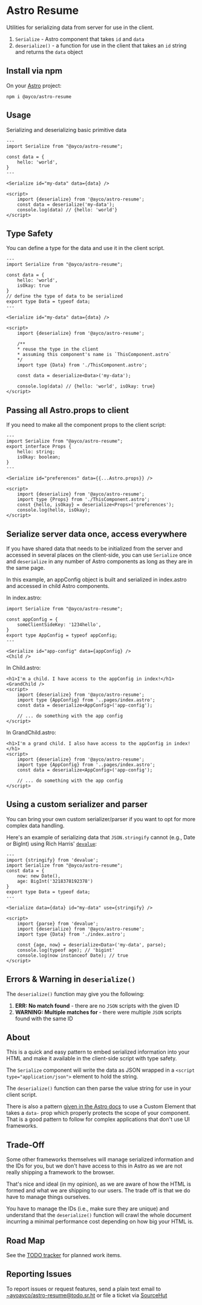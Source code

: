 # Astro Resume

Utilities for serializing data from server for use in the client.

1. `Serialize` - Astro component that takes `id` and `data`
1. `deserialize()` - a function for use in the client that takes an `id` string and returns the `data` object

## Install via npm

On your [Astro](https://astro.build) project:

```
npm i @ayco/astro-resume
```

## Usage

Serializing and deserializing basic primitive data

```astro
---
import Serialize from "@ayco/astro-resume";

const data = {
	hello: 'world',
}
---

<Serialize id="my-data" data={data} />

<script>
	import {deserialize} from '@ayco/astro-resume';
	const data = deserialize('my-data');
	console.log(data) // {hello: 'world'}
</script>

```

## Type Safety

You can define a type for the data and use it in the client script.

```astro
---
import Serialize from "@ayco/astro-resume";

const data = {
	hello: 'world',
	isOkay: true
}
// define the type of data to be serialized
export type Data = typeof data;
---

<Serialize id="my-data" data={data} />

<script>
	import {deserialize} from '@ayco/astro-resume';

	/**
	* reuse the type in the client
	* assuming this component's name is `ThisComponent.astro`
	*/
	import type {Data} from './ThisComponent.astro';

	const data = deserialize<Data>('my-data');

	console.log(data) // {hello: 'world', isOkay: true}
</script>
```

## Passing all Astro.props to client

If you need to make all the component props to the client script:

```astro
---
import Serialize from "@ayco/astro-resume";
export interface Props {
	hello: string;
	isOkay: boolean;
}
---

<Serialize id="preferences" data={{...Astro.props}} />

<script>
	import {deserialize} from '@ayco/astro-resume';
	import type {Props} from './ThisComponent.astro';
	const {hello, isOkay} = deserialize<Props>('preferences');
	console.log(hello, isOkay);
</script>
```

## Serialize server data once, access everywhere

If you have shared data that needs to be initialized from the server and accessed in several places on the client-side, you can use `Serialize` once and `deserialize` in any number of Astro components as long as they are in the same page.

In this example, an appConfig object is built and serialized in index.astro and accessed in child Astro components.

In index.astro:
```astro
import Serialize from "@ayco/astro-resume";

const appConfig = {
	someClientSideKey: '1234hello',
}
export type AppConfig = typeof appConfig;
---

<Serialize id="app-config" data={appConfig} />
<Child />
```

In Child.astro:
```astro
<h1>I'm a child. I have access to the appConfig in index!</h1>
<GrandChild />
<script>
	import {deserialize} from '@ayco/astro-resume';
	import type {AppConfig} from '..pages/index.astro';
	const data = deserialize<AppConfig>('app-config');

	// ... do something with the app config
</script>
```

In GrandChild.astro:
```astro
<h1>I'm a grand child. I also have access to the appConfig in index!</h1>
<script>
	import {deserialize} from '@ayco/astro-resume';
	import type {AppConfig} from '..pages/index.astro';
	const data = deserialize<AppConfig>('app-config');

	// ... do something with the app config
</script>
```

## Using a custom serializer and parser

You can bring your own custom serializer/parser if you want to opt for more complex data handling.

Here's an example of serializing data that `JSON.stringify` cannot (e.g., Date or BigInt) using Rich Harris' [`devalue`](https://github.com/Rich-Harris/devalue):

```astro
---
import {stringify} from 'devalue';
import Serialize from "@ayco/astro-resume";
const data = {
    now: new Date(),
    age: BigInt('3218378192378')
}
export type Data = typeof data;
---

<Serialize data={data} id="my-data" use={stringify} />

<script>
    import {parse} from 'devalue';
    import {deserialize} from '@ayco/astro-resume';
    import type {Data} from './index.astro';

    const {age, now} = deserialize<Data>('my-data', parse);
    console.log(typeof age); // 'bigint'
    console.log(now instanceof Date); // true
</script>
```

## Errors & Warning in `deserialize()`

The `deserialize()` function may give you the following:
1. **ERR: No match found** - there are no `JSON` scripts with the given ID  
1. **WARNING: Multiple matches for <id>** - there were multiple `JSON` scripts found with the same ID

## About

This is a quick and easy pattern to embed serialized information into your HTML and make it available in the client-side script with type safety.

The `Serialize` component will write the data as JSON wrapped in a `<script type="application/json">` element to hold the string.

The `deserialize()` function can then parse the value string for use in your client script.

There is also a pattern [given in the Astro docs](https://docs.astro.build/en/guides/client-side-scripts/#pass-frontmatter-variables-to-scripts) to use a Custom Element that takes a `data-` prop which properly protects the scope of your component. That is a good pattern to follow for complex applications that don't use UI frameworks.

## Trade-Off

Some other frameworks themselves will manage serialized information and the IDs for you, but we don't have access to this in Astro as we are not really shipping a framework to the browser.

That's nice and ideal (in my opinion), as we are aware of how the HTML is formed and what we are shipping to our users. The trade off is that we do have to manage things ourselves.

You have to manage the IDs (i.e., make sure they are unique) and understand that the `deserialize()` function will crawl the whole document incurring a minimal performance cost depending on how big your HTML is.

## Road Map

See the [TODO tracker](https://todo.sr.ht/~ayoayco/astro-resume) for planned work items.

## Reporting Issues

To report issues or request features, send a plain text email to [~ayoayco/astro-resume@todo.sr.ht](mailto:~ayoayco/astro-resume@todo.sr.ht) or file a ticket via [SourceHut](https://todo.sr.ht/~ayoayco/astro-resume)

